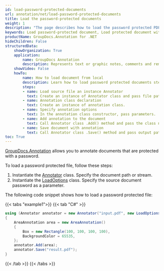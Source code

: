 ```yaml
---
id: load-password-protected-documents
url: annotation/net/load-password-protected-documents
title: Load the password-protected documents
weight: 1
description: "The page describes how to load the password protected PDF, Word, Excel, PowerPoint documents using GroupDocs.Annotation for .NET."
keywords: Load password-protected document, Load protected document with GroupDocs.Annotation
productName: GroupDocs.Annotation for .NET
hideChildren: False
structuredData:
    showOrganization: True
    application:    
        name: GroupDocs Annotation
        description: Represents text or graphic notes, comments and remarks attached to a specific part of the content of the document using C#
    showVideo: False
    howTo:
        name: How to load document from local
        description: Learn how to load password protected documents step by step
        steps:
        - name: Load source file an instance Annotator
          text: Create an instance of Annotator class and pass file path with password to it.
        - name: Annotation class declaration
          text: Create an instance of annotation class.
        - name: Specify annotation options 
          text: In the annotation class constructor, pass parameters.
        - name: Add annotation to the document
          text: Call Annotator class .Add() method and pass the class name annotation.
        - name: Save document with annotation
          text: Call Annotator class .Save() method and pass output path file with class SaveOptions.
toc: True
---
```


[GroupDocs.Annotation](https://products.groupdocs.com/annotation/net) allows you to annotate documents that are protected with a password.

To load a password protected file, follow these steps:

1. Instantiate the [Annotator](https://reference.groupdocs.com/net/annotation/groupdocs.annotation/annotator) class. Specify the document path or stream.
2. Instantiate the [LoadOptions](https://reference.groupdocs.com/net/annotation/groupdocs.annotation.options/loadoptions) class. Specify the source document password as a parameter.

The following code snippet shows how to load a password protected file:

{{< tabs "example1">}}
{{< tab "C#" >}}
```csharp
using (Annotator annotator = new Annotator("input.pdf", new LoadOptions() { Password = "1234" }))
{
 	AreaAnnotation area = new AreaAnnotation()
    {
       	Box = new Rectangle(100, 100, 100, 100),
       	BackgroundColor = 65535,
    };
    annotator.Add(area);
    annotator.Save("result.pdf");
}
```
{{< /tab >}}
{{< /tabs >}}